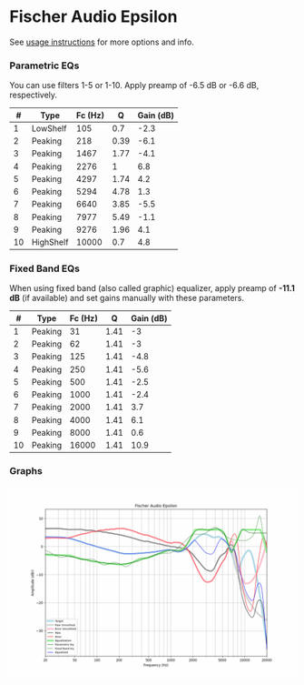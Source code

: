 # Fischer Audio Epsilon
See [usage instructions](https://github.com/jaakkopasanen/AutoEq#usage) for more options and info.

### Parametric EQs
You can use filters 1-5 or 1-10. Apply preamp of -6.5 dB or -6.6 dB, respectively.

|   # | Type      |   Fc (Hz) |    Q |   Gain (dB) |
|-----|-----------|-----------|------|-------------|
|   1 | LowShelf  |       105 | 0.7  |        -2.3 |
|   2 | Peaking   |       218 | 0.39 |        -6.1 |
|   3 | Peaking   |      1467 | 1.77 |        -4.1 |
|   4 | Peaking   |      2276 | 1    |         6.8 |
|   5 | Peaking   |      4297 | 1.74 |         4.2 |
|   6 | Peaking   |      5294 | 4.78 |         1.3 |
|   7 | Peaking   |      6640 | 3.85 |        -5.5 |
|   8 | Peaking   |      7977 | 5.49 |        -1.1 |
|   9 | Peaking   |      9276 | 1.96 |         4.1 |
|  10 | HighShelf |     10000 | 0.7  |         4.8 |

### Fixed Band EQs
When using fixed band (also called graphic) equalizer, apply preamp of **-11.1 dB** (if available) and set gains manually with these parameters.

|   # | Type    |   Fc (Hz) |    Q |   Gain (dB) |
|-----|---------|-----------|------|-------------|
|   1 | Peaking |        31 | 1.41 |        -3   |
|   2 | Peaking |        62 | 1.41 |        -3   |
|   3 | Peaking |       125 | 1.41 |        -4.8 |
|   4 | Peaking |       250 | 1.41 |        -5.6 |
|   5 | Peaking |       500 | 1.41 |        -2.5 |
|   6 | Peaking |      1000 | 1.41 |        -2.4 |
|   7 | Peaking |      2000 | 1.41 |         3.7 |
|   8 | Peaking |      4000 | 1.41 |         6.1 |
|   9 | Peaking |      8000 | 1.41 |         0.6 |
|  10 | Peaking |     16000 | 1.41 |        10.9 |

### Graphs
![](./Fischer%20Audio%20Epsilon.png)
